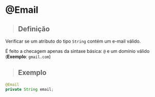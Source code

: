 # @Email

> ## **Definição**

Verificar se um atributo do tipo `String` contém um e-mail válido.

É feito a checagem apenas da sintaxe básica: `@` e um domínio válido (**Exemplo**: `gmail.com`)

> ## **Exemplo**

```java
@Email
private String email;
```